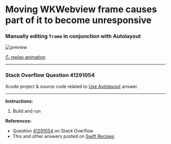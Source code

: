 # Moving WKWebview frame causes part of it to become unresponsive

### Manually editing `frame` in conjunction with Autolayout

![preview](https://i.stack.imgur.com/9jLgH.gif)

[↻ replay animation](https://i.stack.imgur.com/9jLgH.gif)

---

### Stack Overflow Question 41291054

Xcode project & source code related to [Use Autolayout](https://stackoverflow.com/questions/41291054/moving-wkwebview-frame-causes-part-of-it-to-become-unresponsive/41401447#41401447) answer.

---

**Instructions:**

1. Build and run

**References:**

- Question [41291054](https://stackoverflow.com/questions/41291054) on Stack Overflow
- This and other answers posted on [Swift Recipes](http://swiftarchitect.com/recipes)

